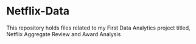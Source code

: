 # Netflix-Data
This repository holds files related to my First Data Analytics project titled, Netflix Aggregate Review and Award Analysis
